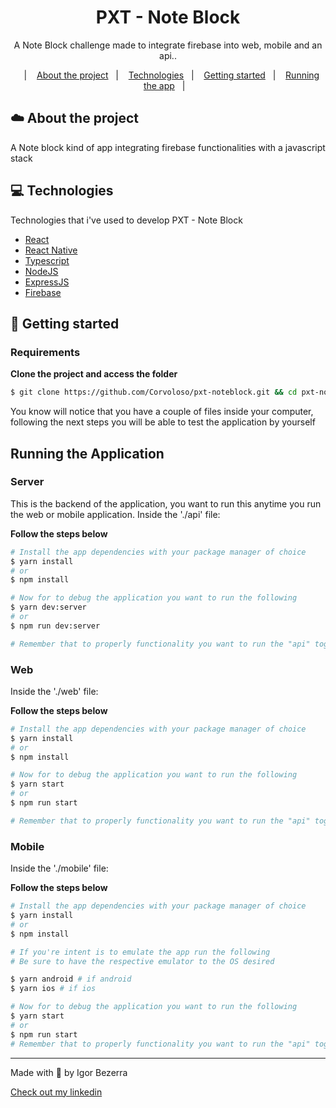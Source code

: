 <h1 align="center">
  PXT - Note Block
</h1>

<p align="center">A Note Block challenge made to integrate firebase into web, mobile and an api..</p>

<p align="center">
  &nbsp;&nbsp;&nbsp;|&nbsp;&nbsp;&nbsp;
  <a href="#-about-the-project">About the project</a>&nbsp;&nbsp;&nbsp;|&nbsp;&nbsp;&nbsp;
  <a href="#-technologies">Technologies</a>&nbsp;&nbsp;&nbsp;|&nbsp;&nbsp;&nbsp;
  <a href="#-getting-started">Getting started</a>&nbsp;&nbsp;&nbsp;|&nbsp;&nbsp;&nbsp;
  <a href="#-running-the-application">Running the app</a>&nbsp;&nbsp;&nbsp;|&nbsp;&nbsp;&nbsp;
</p>

## ☁️ About the project

A Note block kind of app integrating firebase functionalities with a javascript stack

## 💻 Technologies

Technologies that i've used to develop PXT - Note Block

- [React](https://reactnative.dev/)
- [React Native](https://reactnative.dev/)
- [Typescript](https://www.typescriptlang.org/)
- [NodeJS](https://nodejs.org/en/)
- [ExpressJS](https://expressjs.com/pt-br/)
- [Firebase](https://firebase.google.com/)

## 🚀 Getting started

### Requirements

**Clone the project and access the folder**

```bash
$ git clone https://github.com/Corvoloso/pxt-noteblock.git && cd pxt-noteblock
```



You know will notice that you have a couple of files inside your computer, following the next steps you will be able to test the application by yourself


## Running the Application
### Server
This is the backend of the application, you want to run this anytime you run the web or mobile application.
Inside the './api' file:

**Follow the steps below**

```bash
# Install the app dependencies with your package manager of choice
$ yarn install
# or
$ npm install

# Now for to debug the application you want to run the following
$ yarn dev:server 
# or
$ npm run dev:server 

# Remember that to properly functionality you want to run the "api" together with the web application;
```
### Web
Inside the './web' file:

**Follow the steps below**

```bash
# Install the app dependencies with your package manager of choice
$ yarn install
# or
$ npm install

# Now for to debug the application you want to run the following
$ yarn start
# or
$ npm run start

# Remember that to properly functionality you want to run the "api" together with the web application;
```

### Mobile
Inside the './mobile' file:

**Follow the steps below**

```bash
# Install the app dependencies with your package manager of choice
$ yarn install
# or
$ npm install

# If you're intent is to emulate the app run the following
# Be sure to have the respective emulator to the OS desired

$ yarn android # if android
$ yarn ios # if ios

# Now for to debug the application you want to run the following
$ yarn start
# or
$ npm run start
# Remember that to properly functionality you want to run the "api" together with the mobile application;
```

<!-- 
## 📝 License

This project is licensed under the MIT License - see the [LICENSE](LICENSE) file for details. -->

---

<p> Made with 🖤 by Igor Bezerra</p>

[Check out my linkedin](https://www.linkedin.com/in/igor-alves-bezerra-3401b6156/)